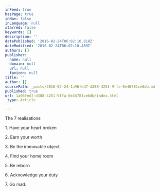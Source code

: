 ```yaml
---
inFeed: true
hasPage: true
inNav: false
inLanguage: null
starred: false
keywords: []
description: ''
datePublished: '2016-02-24T06:02:10.818Z'
dateModified: '2016-02-24T06:02:10.489Z'
authors: []
publisher:
  name: null
  domain: null
  url: null
  favicon: null
title: ''
author: []
sourcePath: _posts/2016-02-24-1a96fed7-d388-4251-9ffa-0e46781ce6db.md
published: true
url: 1a96fed7-d388-4251-9ffa-0e46781ce6db/index.html
_type: Article

---
```

The  7 realisations

1\. Have your heart broken

2\. Earn your worth

3\. Be the immovable object

4\. Find your home room

5\. Be reborn

6\. Acknowledge your duty

7\. Go mad.
